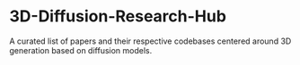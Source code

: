 # 3D-Diffusion-Research-Hub
A curated list of papers and their respective codebases centered around 3D generation based on diffusion models.
